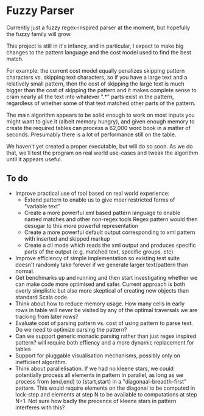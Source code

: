Fuzzy Parser
============

Currently just a fuzzy regex-inspired parser at the moment, but hopefully the
fuzzy family will grow.

This project is still in it's infancy, and in particular, I expect to make big
changes to the pattern language and the cost model used to find the best match.

For example: the current cost model equally penalizes skipping pattern
characters vs. skipping text characters, so if you have a large text and a
relatively small pattern, then the cost of skipping the large text is much
bigger than the cost of skipping the pattern and it makes complete sense to
cram nearly all the text into whatever ".*" parts exist in the pattern,
regardless of whether some of that text matched other parts of the pattern.

The main algorithm appears to be solid enough to work on most inputs you might
want to give it (albeit memory hungry), and given enough memory to create the
required tables can process a 62,000 word book in a matter of seconds.
Presumably there is a lot of performance still on the table.

We haven't yet created a proper executable, but will do so soon. As we do that,
we'll test the program on real world use-cases and tweak the algorithm until it
appears useful.

To do
-----

- Improve practical use of tool based on real world experience:
  - Extend pattern to enable us to give moer restricted forms of "variable text"
  - Create a more powerful xml based pattern language to enable named matches and other non-regex tools
    Regex pattern would then desugar to this more powerful representation
  - Create a more powerful default output corresponding to xml pattern with inserted and skipped markup
  - Create a cli mode which reads the xml output and produces specific parts of the output (e.g. matched text, specific groups, etc)
- Improve efficiency of simple implementation so existing test suite doesn't
  randomly take forever if we generate larger text/pattern than normal.
- Get benchmarks up and running and then start investigating whether we can
  make code more optimised and safer. Current approach is both overly
  simplistic but also more skeptical of creating new objects than standard
  Scala code.
- Think about how to reduce memory usage. How many cells in early rows in
  table will never be visited by any of the optimal traversals we are tracking
  from later rows?
- Evaluate cost of parsing pattern vs. cost of using pattern to parse text.
  Do we need to optimize parsing the pattern?
- Can we support generic monadic parsing rather than just regex inspired
  pattern?  will require both effiency and a more dynamic replacement for
  tables
- Support for pluggable visualisation mechanisms, possibly only on inefficient
  algorithm.
- Think about parallelisation. If we had no kleene stars, we could potentially
  process all elements in pattern in parallel, as long as we process from
  (end,end) to (start,start) in a "diagonaal-breadth-first" pattern. This would
  require elements on the diagonal to be computed in lock-step and elements at
  step N to be available to computations at step N+1. Not sure how badly the
  precence of kleene stars in pattern interferes with this?

